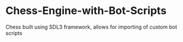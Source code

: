 # Chess-Engine-with-Bot-Scripts
Chess built using SDL3 framework, allows for importing of custom bot scripts
